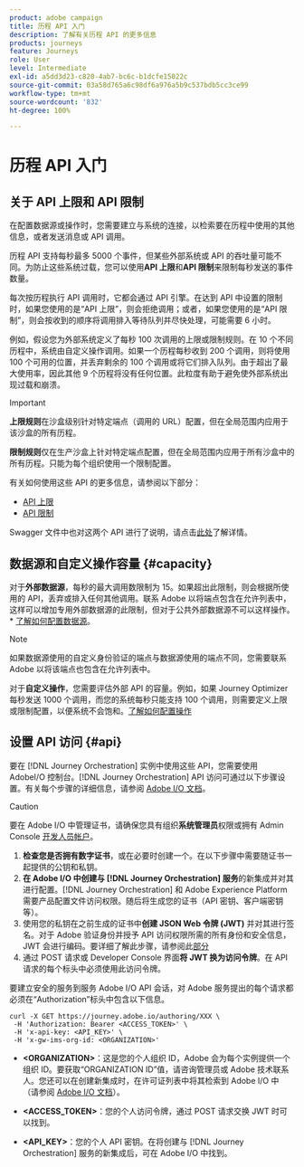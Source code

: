 ```yaml
---
product: adobe campaign
title: 历程 API 入门
description: 了解有关历程 API 的更多信息
products: journeys
feature: Journeys
role: User
level: Intermediate
exl-id: a5dd3d23-c820-4ab7-bc6c-b1dcfe15022c
source-git-commit: 03a58d765a6c98df6a976a5b9c537bdb5cc3ce99
workflow-type: tm+mt
source-wordcount: '832'
ht-degree: 100%

---
```


# 历程 API 入门

## 关于 API 上限和 API 限制

在配置数据源或操作时，您需要建立与系统的连接，以检索要在历程中使用的其他信息，或者发送消息或 API 调用。

历程 API 支持每秒最多 5000 个事件，但某些外部系统或 API 的吞吐量可能不同。为防止这些系统过载，您可以使用&#x200B;**API 上限**&#x200B;和&#x200B;**API 限制**&#x200B;来限制每秒发送的事件数量。

每次按历程执行 API 调用时，它都会通过 API 引擎。在达到 API 中设置的限制时，如果您使用的是“API 上限”，则会拒绝调用；或者，如果您使用的是“API 限制”，则会按收到的顺序将调用排入等待队列并尽快处理，可能需要 6 小时。

例如，假设您为外部系统定义了每秒 100 次调用的上限或限制规则。在 10 个不同历程中，系统由自定义操作调用。如果一个历程每秒收到 200 个调用，则将使用 100 个可用的位置，并丢弃剩余的 100 个调用或将它们排入队列。由于超出了最大使用率，因此其他 9 个历程将没有任何位置。此粒度有助于避免使外部系统出现过载和崩溃。

>[!IMPORTANT]
>
>**上限规则**&#x200B;在沙盒级别针对特定端点（调用的 URL）配置，但在全局范围内应用于该沙盒的所有历程。
>
>**限制规则**&#x200B;仅在生产沙盒上针对特定端点配置，但在全局范围内应用于所有沙盒中的所有历程。只能为每个组织使用一个限制配置。

有关如何使用这些 API 的更多信息，请参阅以下部分：

* [API 上限](capping.md)
* [API 限制](throttling.md)

Swagger 文件中也对这两个 API 进行了说明，请点击[此处](https://adobedocs.github.io/JourneyAPI/docs/)了解详情。

## 数据源和自定义操作容量 {#capacity}

对于&#x200B;**外部数据源**，每秒的最大调用数限制为 15。如果超出此限制，则会根据所使用的 API，丢弃或排入任何其他调用。联系 Adobe 以将端点包含在允许列表中，这样可以增加专用外部数据源的此限制，但对于公共外部数据源不可以这样操作。* [了解如何配置数据源](../datasource/about-data-sources.md)。

>[!NOTE]
>
>如果数据源使用的自定义身份验证的端点与数据源使用的端点不同，您需要联系 Adobe 以将该端点也包含在允许列表中。

对于&#x200B;**自定义操作**，您需要评估外部 API 的容量。例如，如果 Journey Optimizer 每秒发送 1000 个调用，而您的系统每秒只能支持 100 个调用，则需要定义上限或限制配置，以便系统不会饱和。[了解如何配置操作](../action/action.md)

## 设置 API 访问 {#api}

要在 [!DNL Journey Orchestration] 实例中使用这些 API，您需要使用 AdobeI/O 控制台。[!DNL Journey Orchestration] API 访问可通过以下步骤设置。有关每个步骤的详细信息，请参阅 [Adobe I/O 文档](https://www.adobe.io/authentication/auth-methods.html#!AdobeDocs/adobeio-auth/master/AuthenticationOverview/ServiceAccountIntegration.md)。

>[!CAUTION]
>
>要在 Adobe I/O 中管理证书，请确保您具有组织<b>系统管理员</b>权限或拥有 Admin Console [开发人员帐户](https://helpx.adobe.com/cn/enterprise/using/manage-developers.html)。

1. **检查您是否拥有数字证书**，或在必要时创建一个。在以下步骤中需要随证书一起提供的公钥和私钥。
1. **在 Adobe I/O 中创建与 [!DNL Journey Orchestration] 服务**&#x200B;的新集成并对其进行配置。[!DNL Journey Orchestration] 和 Adobe Experience Platform 需要产品配置文件访问权限。随后将生成您的证书（API 密钥、客户端密钥等）。
1. 使用您的私钥在之前生成的证书中&#x200B;**创建 JSON Web 令牌 (JWT)** 并对其进行签名。对于 Adobe 验证身份并授予 API 访问权限所需的所有身份和安全信息，JWT 会进行编码。要详细了解此步骤，请参阅此[部分](https://www.adobe.io/authentication/auth-methods.html#!AdobeDocs/adobeio-auth/master/JWT/JWT.md)
1. 通过 POST 请求或 Developer Console 界面&#x200B;**将 JWT 换为访问令牌**。在 API 请求的每个标头中必须使用此访问令牌。

要建立安全的服务到服务 Adobe I/O API 会话，对 Adobe 服务提出的每个请求都必须在“Authorization”标头中包含以下信息。

```
curl -X GET https://journey.adobe.io/authoring/XXX \
 -H 'Authorization: Bearer <ACCESS_TOKEN>' \
 -H 'x-api-key: <API_KEY>' \
 -H 'x-gw-ims-org-id: <ORGANIZATION>'
```

* **&lt;ORGANIZATION>**：这是您的个人组织 ID，Adobe 会为每个实例提供一个组织 ID。要获取“ORGANIZATION ID”值，请咨询管理员或 Adobe 技术联系人。您还可以在创建新集成时，在许可证列表中将其检索到 Adobe I/O 中（请参阅 <a href="https://www.adobe.io/authentication.html">Adobe I/O 文档</a>）。

* **&lt;ACCESS_TOKEN>**：您的个人访问令牌，通过 POST 请求交换 JWT 时可以找到。

* **&lt;API_KEY>**：您的个人 API 密钥。在将创建与 [!DNL Journey Orchestration] 服务的新集成后，可在 Adobe I/O 中找到。
